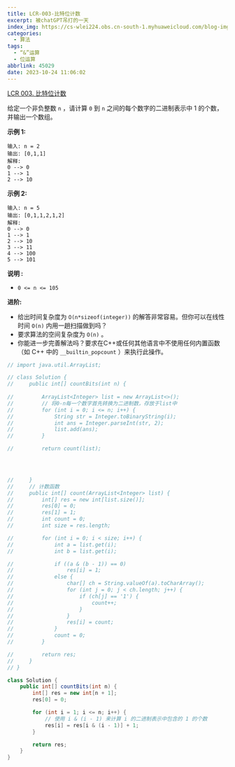 ```yaml
---
title: LCR-003-比特位计数
excerpt: 被chatGPT吊打的一天
index_img: https://cs-wlei224.obs.cn-south-1.myhuaweicloud.com/blog-imgs/202309111618303.png
categories:
  - 算法
tags:
  - “&”运算
  - 位运算
abbrlink: 45029
date: 2023-10-24 11:06:02
---
```


[LCR 003. 比特位计数](https://leetcode.cn/problems/w3tCBm/)

给定一个非负整数 `n` ，请计算 `0` 到 `n` 之间的每个数字的二进制表示中 1 的个数，并输出一个数组。

 

**示例 1:**

```
输入: n = 2
输出: [0,1,1]
解释: 
0 --> 0
1 --> 1
2 --> 10
```

**示例 2:**

```
输入: n = 5
输出: [0,1,1,2,1,2]
解释:
0 --> 0
1 --> 1
2 --> 10
3 --> 11
4 --> 100
5 --> 101
```

 

**说明 :**

- `0 <= n <= 105`

 

**进阶:**

- 给出时间复杂度为 `O(n*sizeof(integer))` 的解答非常容易。但你可以在线性时间 `O(n)` 内用一趟扫描做到吗？
- 要求算法的空间复杂度为 `O(n)` 。
- 你能进一步完善解法吗？要求在C++或任何其他语言中不使用任何内置函数（如 C++ 中的 `__builtin_popcount` ）来执行此操作。



```Java
// import java.util.ArrayList;

// class Solution {
//     public int[] countBits(int n) {
        
//         ArrayList<Integer> list = new ArrayList<>();
//         // 将0-n每一个数字首先转换为二进制数，存放于list中
//         for (int i = 0; i <= n; i++) {
//             String str = Integer.toBinaryString(i);
//             int ans = Integer.parseInt(str, 2);
//             list.add(ans);
//         }

//         return count(list);
        



//     }
//     // 计数函数
//     public int[] count(ArrayList<Integer> list) {
//         int[] res = new int[list.size()];
//         res[0] = 0;
//         res[1] = 1;
//         int count = 0;
//         int size = res.length;

//         for (int i = 0; i < size; i++) {
//             int a = list.get(i);
//             int b = list.get(i);

//             if ((a & (b - 1)) == 0)
//                 res[i] = 1;
//             else {
//                 char[] ch = String.valueOf(a).toCharArray();
//                 for (int j = 0; j < ch.length; j++) {
//                     if (ch[j] == '1') {
//                         count++;
//                     }
//                 }
//                 res[i] = count;
//             }
//             count = 0;
//         }

//         return res;
//     }
// }

class Solution {
    public int[] countBits(int n) {
        int[] res = new int[n + 1];
        res[0] = 0;

        for (int i = 1; i <= n; i++) {
            // 使用 i & (i - 1) 来计算 i 的二进制表示中包含的 1 的个数
            res[i] = res[i & (i - 1)] + 1;
        }

        return res;
    }
}
```

